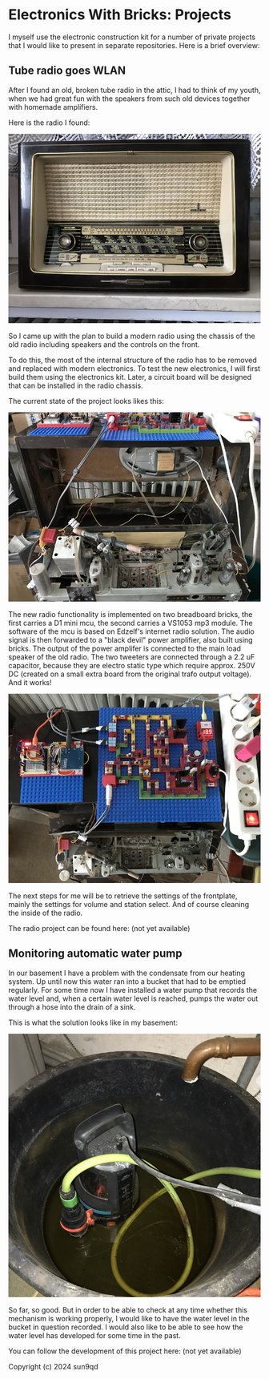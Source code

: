 # Electronics With Bricks: Projects

I myself use the electronic construction kit for a number of private projects that I would like to present in separate repositories. Here is a brief overview:

## Tube radio goes WLAN

After I found an old, broken tube radio in the attic, I had to think of my youth, when we had great fun with the speakers from such old devices together with homemade amplifiers.

Here is the radio I found:

![Old Radio](img/OldRadio.jpg)

So I came up with the plan to build a modern radio using the chassis of the old radio including speakers and the controls on the front.

To do this, the most of the internal structure of the radio has to be removed and replaced with modern electronics. To test the new electronics, I will first build them using the electronics kit. Later, a circuit board will be designed that can be installed in the radio chassis.

The current state of the project looks likes this:

![WorkRadio2](img/WorkRadio2.jpg)

The new radio functionality is implemented on two breadboard bricks, the first carries a D1 mini mcu, the second carries a VS1053 mp3 module. The software of the mcu is based on Edzelf's internet radio solution. The audio signal is then forwarded to a "black devil" power amplifier, also built using bricks. The output of the power amplifer is connected to the main load speaker of the old radio. The two tweeters are connected through a 2.2 uF capacitor, because they are electro static type which require approx. 250V DC (created on a small extra board from the original trafo output voltage). And it works!

![WorkRadio1](img/WorkRadio1.jpg)

The next steps for me will be to retrieve the settings of the frontplate, mainly the settings for volume and station select. And of course cleaning the inside of the radio.

The radio project can be found here: (not yet available)

## Monitoring automatic water pump

In our basement I have a problem with the condensate from our heating system. Up until now this water ran into a bucket that had to be emptied regularly. For some time now I have installed a water pump that records the water level and, when a certain water level is reached, pumps the water out through a hose into the drain of a sink.

This is what the solution looks like in my basement:

![Water Pump](img/WaterPump.jpg)

So far, so good. But in order to be able to check at any time whether this mechanism is working properly, I would like to have the water level in the bucket in question recorded. I would also like to be able to see how the water level has developed for some time in the past.

You can follow the development of this project here: (not yet available)


Copyright (c) 2024 sun9qd

